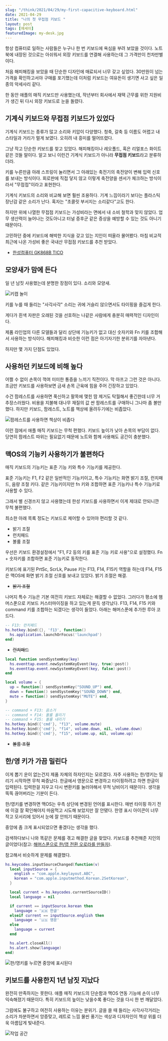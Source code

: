 ```yaml
---
slug: "/think/2021/04/29/my-first-capacitive-keyboard.html"
date: 2021-04-29
title: "나의 첫 무접점 키보드 "
layout: post
tags: [에세이]
featuredImage: my-desk.jpg
---
```


항상 컴퓨터로 일하는 사람들은 누구나 한 번 키보드에 욕심을 부려 보았을 것이다.
노트북에 내장된 것으로는 아쉬워서 외장 키보드를 연결해 사용하는데 그 가격만이 천차만별이다.

처음 해피해킹을 보았을 때 단순한 디자인에 매료되서 너무 갖고 싶었다.
30만원이 넘는 가격을 확인하고서야 구매를 포기했는데 이처럼 키보드는 여유돈이 생기면 사고 싶은 일종의 악세사리 같다.

한 동안 애플의 매직 키보드만 사용했는데, 작년부터 회사에서 재택 근무를 위한 지원비가 생긴 뒤 다시 외장 키보드로 눈을 돌렸다.

## 기계식 키보드와 무접점 키보드가 있었다

기계식 키보드는 종류가 많고 소리와 키압이 다양했다.
청축, 갈축 등 이름도 어렵고 내 스타일과 거리가 멀게 보였다.
오히려 내 흥미를 떨어뜨렸다.

그냥 작고 단순한 키보드를 찾고 있었다.
해피해킹이나 레오폴드, 혹은 리얼포스 화이트 같은 것들 말이다.
알고 보니 이런건 기계식 키보드가 아니라 **무접점 키보드**라고 분류하더라.

키를 누른만큼 아래 스프링이 눌리면서 그 아래있는 축전기의 축전양이 변해 입력 신호를 보내는 방식이다.
회로판에 직접 닿지 않고 이렇게 축전양을 센서가 체크하는 방식이라서 "무접접"이라고 표현한다.

기계식 키보드의 소리와 비교해 보면 훨씬 조용하다.
기계 느낌이라기 보다는 플라스틱 장난감 같은 소리가 난다.
혹자는 "초콜릿 부서지는 소리같다"고도 한다.

하지만 위에 나열한 무접점 키보드는 가성비라는 면에서 내 소비 철학과 맞지 않았다.
업무 생산력이 늘어나는 것도아니고 터널 증후군 같은 증상을 예방할 수 있는 것도 아니기 때문이다.

고민하던 중에 키보드에 해박한 지식을 갖고 있는 지인이 떠올라 물어봤다.
마침 비교적 최근에 나온 가성비 좋은 국내산 무접점 키보드를 추천 받았다.

- [한성컴퓨터 GK868B TICO](https://www.monsterlabs.co.kr/src/category/read.html?pn=39791)

## 모양새가 맘에 든다

일 년 남짓 사용했는데 분명한 장점이 있다. 소리와 모양새.

![키캡 놀이](./my-gk868b.jpg)

키를 누를 때 들리는 "사각사각" 소리는 귀에 거슬리 않으면서도 타이핑을 즐겁게 한다.

게다가 흰색 자판은 오래된 것을 선호하는 나같은 사람에게 충분히 매력적인 디자인이다.

제품 라인업의 다른 모델들과 달리 상단에 기능키가 없고 대신 숫자키와 Fn 키를 조합해서 사용하는 방식이다.
해피해킹과 비슷한 이런 점은 아기자기한 분위기를 자아낸다.

하지만 몇 가지 단점도 있었다.

## 사용하던 키보드에 비해 높다

어쩔 수 없이 손목이 꺽여 미미한 통증을 느끼기 직전이다.
막 아프고 그런 것은 아니다.
조금만 키보드를 사용하보면 금새 손목 근육에 힘을 주어 긴장하고 있었다.

수건 팜레스트를 사용하면 푹신하고 팔목에 맺힌 땀 제거도 탁월해서 좋긴한데 너무 거추장스러웠다.
비용을 지불해 대나무 재질의 값 싼 팜레스트를 구매하니 그나마 좀 볼만 했다.
하지만 키보드, 팜레스트, 노트를 책상에 올려두기에는 비좁았다.

![팜레스트를 사용하면 책상이 비좁다](wrist-rest.jpg)

이런 점에서 애플 매직 키보드는 무척 편했다.
키보드 높이가 낮아 손목의 부담이 없다.
당연히 팜레스트 따위는 필요없기 때문에 노트와 함께 사용해도 공간이 충분했다.

## 맥OS의 기능키 사용하기가 불편하다

매직 키보드의 기능키는 표준 기능 키와 특수 기능키를 제공한다.

표준 기능키는 F1, F2 같은 일반적인 기능키이고, 특수 기능키는 화면 밝기 조절, 런치패드, 음량 조절 키다.
같은 기능키이지만 fn 키와 조합하면 표준 기능키나 특수 기능키로 사용할 수 있다.

그래서 별 신경쓰지 않고 사용했는데 한성 키보드를 사용하면서 이게 제대로 안되니깐 무척 불편했다.

최소한 아래 목록 정도는 키보드로 제어할 수 있어야 편리할 것 같다.

- 밝기 조절
- 런치패드
- 볼륨 조절

우선은 키보드 환경설정에서 "F1, F2 등의 키를 표준 기능 키로 사용"으로 설정했다.
Fn + 숫자키를 조합하면 표준 기능키로 동작한다.

키보드에 표기된 PrtSc, ScrLk, Pause 키는 F13, F14, F15키 역할을 하는데
F14, F15은 맥OS에 화면 밝기 조절 신호를 보내고 있었다.
밝기 조절은 해결.

- ~~밝기 조절~~

나머지 특수 기능은 기본 여전히 키보드 자체로는 해결할 수 없었다.
그러다가 평소에 햄머스푼으로 키보드 커스터마이징을 하고 있는게 문득 생각났다.
F13, F14, F15 키와 command 키를 조합하는 되겠다는 생각이 들었다.
아래는 해머스푼에 추가한 루아 코드다.

```lua
-- F13: 런치패드
hs.hotkey.bind({}, 'f13', function()
  hs.application.launchOrFocus('launchpad')
end)
```

- ~~런치패드~~

```lua
local function sendSystemKey(key)
  hs.eventtap.event.newSystemKeyEvent(key, true):post()
  hs.eventtap.event.newSystemKeyEvent(key, false):post()
end

local volume = {
  up = function() sendSystemKey("SOUND_UP") end,
  down = function() sendSystemKey("SOUND_DOWN") end,
  mute = function() sendSystemKey("MUTE") end,
}

-- command + F13: 음소거
-- command + F14: 볼륨 올리기
-- command + F15: 볼륨 내리기
hs.hotkey.bind({'cmd'}, "f13", volume.mute)
hs.hotkey.bind({'cmd'}, "f14", volume.down, nil, volume.down)
hs.hotkey.bind({'cmd'}, "f15", volume.up, nil, volume.up)
```

- ~~볼륨 조절~~

## 한/영 키가 가끔 밀린다

이게 뽑기 운이 없는건지 제품 자체의 하자인지는 모르겠다.
자주 사용하는 한/영키는 밀리기 시작하면 무척 짜증났다.
한글에서 영문으로 변경하고 타이핑하려고 하면 한글이 입력된다.
입력한걸 지우고 다시 변환키를 눌러야해서 무척 낭비이기 때문이다.
생각을 뚝뚝 끊어버리는 기분이 든다.

한/영키를 변경하면 맥OS는 우측 상단에 변경된 언어를 표시한다.
매번 타이핑 하기 전에 이걸 잘 확인해야지 마음먹고 시도해 보았지만 잘 안됐다.
한영 표시 아이콘이 너무 작고 모서리에 있어서 눈에 잘 안띄기 때문이다.

중앙에 좀 크게 표시되었으면 좋겠다는 생각을 했다.

검색하다보니 나와 똑같은 문제를 겪고 해결한 글을 찾았다.
키보드를 추천해준 지인의 글이었다(참고: [해머스푼으로 한/영 전환 오로라를 만들자](https://johngrib.github.io/wiki/hammerspoon-inputsource-aurora/)).

참고해서 비슷하게 문제를 해결했다.

```lua
hs.keycodes.inputSourceChanged(function(v)
  local inputSource = {
    english = "com.apple.keylayout.ABC",
    korean = "com.apple.inputmethod.Korean.2SetKorean",
  }

  local current = hs.keycodes.currentSourceID()
  local language = nil

  if current == inputSource.korean then
    language = '🇰🇷 한글'
  elseif current == inputSource.english then
    language = '🇺🇸 영문'
  else
    language = current
  end

  hs.alert.closeAll()
  hs.alert.show(language)
end)
```

![한/영키를 누르면 중앙에 표시된다](/assets/imgs/2021/04/29/eng-kor.gif)

## 키보드를 사용한지 1년 남짓 지났다

완전히 만족하지는 못한다.
애플 매직 키보드의 단순함과 맥OS 연동 기능에 손이 너무 익숙해졌기 때문이다.
특히 키보드의 높이는 낮을수록 좋다는 것을 다시 한 번 깨달았다.

그럼에도 불구하고 여전히 사용하는 이유는 분위기.
글을 쓸 때 들리는 사각사각거리는 소리가 차분하면서 앙증맞고, 레트로 느낌 물씬 풍기는 색상과 디자자인이 책상 위를 더욱 아름답게 빛내준다.

![작업 공간](./my-desk.jpg)
